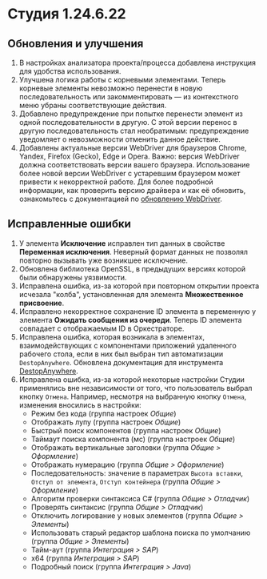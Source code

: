 # Студия 1.24.6.22

## Обновления и улучшения

1. В настройках анализатора проекта/процесса добавлена инструкция для удобства использования.
1. Улучшена логика работы с корневыми элементами. Теперь корневые элементы невозможно перенести в новую последовательность или закомментировать — из контекстного меню убраны соответствующие действия.
1. Добавлено предупреждение при попытке перенести элемент из одной последовательности в другую. С этой версии перенос в другую последовательность стал необратимым: предупреждение уведомляет о невозможности отменить данное действие.
1. Добавлены актуальные версии WebDriver для браузеров Chrome, Yandex, Firefox (Gecko), Edge и Opera. Важно: версия WebDriver должна соответствовать версии вашего браузера. Использование более новой версии WebDriver с устаревшим браузером может привести к некорректной работе. Для более подробной информации, как проверить версию драйвера и как её обновить, ознакомьтесь с документацией по [обновлению WebDriver](https://docs.primo-rpa.ru/primo-rpa/primo-rpa-studio/settings/update-web-driver).


## Исправленные ошибки

1. У элемента **Исключение** исправлен тип данных в свойстве **Переменная исключения**. Неверный формат данных не позволял повторно вызывать уже возникшее исключение.
1. Обновлена библиотека OpenSSL, в предыдущих версиях которой были обнаружены уязвимости.
1. Исправлена ошибка, из-за которой при повторном открытии проекта исчезала "колба", установленная для элемента **Множественное присвоение**.
1. Исправлено некорректное сохранение ID элемента в переменную у элемента **Ожидать сообщения из очереди**. Теперь ID элемента совпадает с отображаемым ID в Оркестраторе. 
1. Исправлена ошибка, которая возникала в элементах, взаимодействующих с компонентами приложений удаленного рабочего стола, если в них был выбран тип автоматизации `DestopAnywhere`. Обновлена документация для инструмента [DestopAnywhere](https://docs.primo-rpa.ru/primo-rpa/primo-rpa-studio/tools/desktop-anywhere).
1. Исправлена ошибка, из-за которой некоторые настройки Студии применялись вне независимости от того, что пользователь выбрал кнопку `Отмена`. Например, несмотря на выбранную кнопку `Отмена`, изменения вносились в настройки:
   * Режим без кода (группа настроек *Общие*)
   * Отображать лупу (группа настроек *Общие*)
   * Быстрый поиск компонентов (группа настроек *Общие*)
   * Таймаут поиска компонента (мс) (группа настроек *Общие*)
   * Отображать вертикальные заголовки (группа *Общие > Оформление*)
   * Отображать нумерацию (группа *Общие > Оформление*)
   * Последовательность: значение в параметрах `Высота вставки`, `Отступ от элемента`, `Отступ контейнера` (группа *Общие > Оформление*)
   * Алгоритм проверки синтаксиса С# (группа *Общие > Отладчик*)
   * Проверять синтаксис (группа  *Общие > Отладчик*)
   * Отключить логирование у новых элементов (группа *Общие > Элементы*)
   * Использовать старый редактор шаблона поиска по умолчанию (группа *Общие > Элементы*)
   * Тайм-аут (группа *Интеграция > SAP*)
   * х64 (группа *Интеграция > SAP*)
   * Подробный поиск (группа *Интеграция > Java*)

